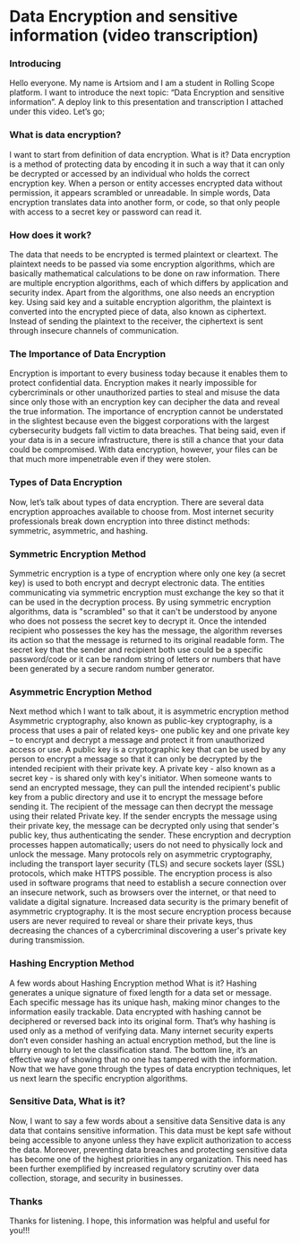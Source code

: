 # Data Encryption and sensitive information (video transcription)

### Introducing
Hello everyone. My name is Artsiom and I am a student in Rolling Scope platform. I want to introduce the next topic: “Data Encryption and sensitive information”. A deploy link to this presentation and transcription I attached under this video. Let’s go;

### What is data encryption?
I want to start from definition of data encryption. What is it? 
Data encryption is a method of protecting data by encoding it in such a way that it can only be decrypted or accessed by an individual who holds the correct encryption key. When a person or entity accesses encrypted data without permission, it appears scrambled or unreadable. 
In simple words,  Data encryption translates data into another form, or code, so that only people with access to a secret key or password can read it.

### How does it work?
The data that needs to be encrypted is termed plaintext or cleartext. The plaintext needs to be passed via some encryption algorithms, which are basically mathematical calculations to be done on raw information. There are multiple encryption algorithms, each of which differs by application and security index.
Apart from the algorithms, one also needs an encryption key. Using said key and a suitable encryption algorithm, the plaintext is converted into the encrypted piece of data, also known as ciphertext. Instead of sending the plaintext to the receiver, the ciphertext is sent through insecure channels of communication.

### The Importance of Data Encryption
Encryption is important to every business today because it enables them to protect confidential data. Encryption makes it nearly impossible for cybercriminals or other unauthorized parties to steal and misuse the data since only those with an encryption key can decipher the data and reveal the true information.
The importance of encryption cannot be understated in the slightest because even the biggest corporations with the largest cybersecurity budgets fall victim to data breaches. That being said, even if your data is in a secure infrastructure, there is still a chance that your data could be compromised. With data encryption, however, your files can be that much more impenetrable even if they were stolen.

### Types of Data Encryption
Now, let’s talk about types of data encryption. There are several data encryption approaches available to choose from. Most internet security professionals break down encryption into three distinct methods: symmetric, asymmetric, and hashing. 

### Symmetric Encryption Method
Symmetric encryption is a type of encryption where only one key (a secret key) is used to both encrypt and decrypt electronic data. The entities communicating via symmetric encryption must exchange the key so that it can be used in the decryption process. 
By using symmetric encryption algorithms, data is "scrambled" so that it can't be understood by anyone who does not possess the secret key to decrypt it. Once the intended recipient who possesses the key has the message, the algorithm reverses its action so that the message is returned to its original readable form. The secret key that the sender and recipient both use could be a specific password/code or it can be random string of letters or numbers that have been generated by a secure random number generator.

### Asymmetric Encryption Method
Next method which I want to talk about, it is asymmetric encryption method
Asymmetric cryptography, also known as public-key cryptography, is a process that uses a pair of related keys- one public key and one private key – to encrypt and decrypt a message and protect it from unauthorized access or use.
A public key is a cryptographic key that can be used by any person to encrypt a message so that it can only be decrypted by the intended recipient with their private key. A private key - also known as a secret key - is shared only with key's initiator.
When someone wants to send an encrypted message, they can pull the intended recipient's public key from a public directory and use it to encrypt the message before sending it. The recipient of the message can then decrypt the message using their related Private key.
If the sender encrypts the message using their private key, the message can be decrypted only using that sender's public key, thus authenticating the sender. These encryption and decryption processes happen automatically; users do not need to physically lock and unlock the message.
Many protocols rely on asymmetric cryptography, including the transport layer security (TLS) and secure sockets layer (SSL) protocols, which make HTTPS possible.
The encryption process is also used in software programs that need to establish a secure connection over an insecure network, such as browsers over the internet, or that need to validate a digital signature.
Increased data security is the primary benefit of asymmetric cryptography. It is the most secure encryption process because users are never required to reveal or share their private keys, thus decreasing the chances of a cybercriminal discovering a user's private key during transmission.

### Hashing Encryption Method
A few words about Hashing Encryption method
What is it?
Hashing generates a unique signature of fixed length for a data set or message. Each specific message has its unique hash, making minor changes to the information easily trackable. Data encrypted with hashing cannot be deciphered or reversed back into its original form. That’s why hashing is used only as a method of verifying data.
Many internet security experts don’t even consider hashing an actual encryption method, but the line is blurry enough to let the classification stand. The bottom line, it’s an effective way of showing that no one has tampered with the information.
Now that we have gone through the types of data encryption techniques, let us next learn the specific encryption algorithms.

### Sensitive Data, What is it?
Now, I want to say a few words about a sensitive data
Sensitive data is any data that contains sensitive information. This data must be kept safe without being accessible to anyone unless they have explicit authorization to access the data. Moreover, preventing data breaches and protecting sensitive data has become one of the highest priorities in any organization. This need has been further exemplified by increased regulatory scrutiny over data collection, storage, and security in businesses.

### Thanks
Thanks for listening. I hope, this information was helpful and useful for you!!!